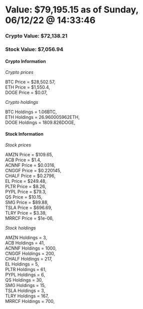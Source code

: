 # Value: $79,195.15 as of Sunday, 06/12/22 @ 14:33:46 

### Crypto Value: $72,138.21

### Stock Value: $7,056.94

#### Crypto Information 
*Crypto prices* 

BTC Price = $28,502.57,  
ETH Price = $1,550.4,  
DOGE Price = $0.07,  


*Crypto holdings* 

BTC Holdings = 1.06BTC,  
ETH Holdings = 26.960005962ETH,  
DOGE Holdings = 1809.826DOGE,  


#### Stock Information 

*Stock prices* 

AMZN Price = $109.65,  
ACB Price = $1.4,  
ACNNF Price = $0.0316,  
CNGGF Price = $0.220145,  
CHALF Price = $0.2796,  
EL Price = $249.48,  
PLTR Price = $8.26,  
PYPL Price = $79.3,  
QS Price = $10.15,  
SMG Price = $89.88,  
TSLA Price = $696.69,  
TLRY Price = $3.38,  
MRRCF Price = $1e-06,  


*Stock holdings* 

AMZN Holdings = 3,  
ACB Holdings = 41,  
ACNNF Holdings = 1000,  
CNGGF Holdings = 200,  
CHALF Holdings = 217,  
EL Holdings = 5,  
PLTR Holdings = 61,  
PYPL Holdings = 6,  
QS Holdings = 30,  
SMG Holdings = 15,  
TSLA Holdings = 3,  
TLRY Holdings = 167,  
MRRCF Holdings = 700,  


